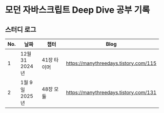 # 모던 자바스크립트 Deep Dive 공부 기록

## 스터디 로그

<table>
  <thead>
    <tr>
      <th>No.</th>
      <th>날짜</th>
      <th>챕터</th>
      <th>Blog</th>
    </tr>
  </thead>
  <tbody>
    <tr>
      <td>1</td>
      <td>12월 31<br>2024년</td>
      <td>41장 타이머</td>
      <td><a href="https://manythreedays.tistory.com/115">https://manythreedays.tistory.com/115</a></td>
    </tr>
    <tr>
      <td>2</td>
      <td>1월 9일<br>2025년</td>
      <td>48장 모듈</td>
      <td><a href="https://manythreedays.tistory.com/131">https://manythreedays.tistory.com/131</a></td>
    </tr>
  </tbody>
</table>
